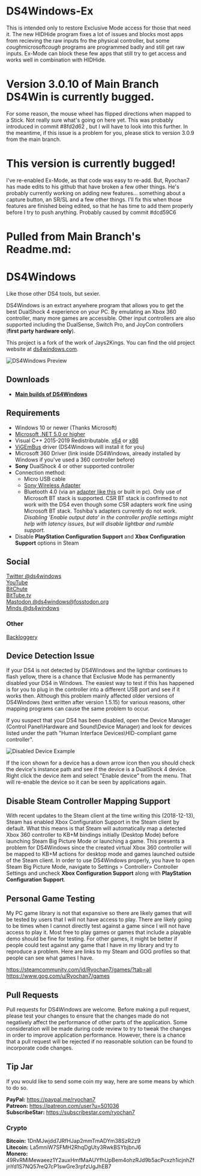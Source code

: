 # DS4Windows-Ex
This is intended only to restore Exclusive Mode access for those that need it. The new HIDHide program fixes a lot of issues and blocks most apps from recieving the raw inputs fro the physical controller, but some *cough*microsoft*cough* programs are programmed badly and still get raw inputs. Ex-Mode can block these few apps that still try to get access and works well in combination with HIDHide.

# Version 3.0.10 of Main Branch DS4Win is currently bugged.
For some reason, the mouse wheel has flipped directions when mapped to a Stick. Not really sure what's going on here yet. This was probably introduced in commit #8fd2d62 , but I will have to look into this further. In the meantime, if this issue is a problem for you, please stick to version 3.0.9 from the main branch.

# This version is currently bugged!
I've re-enabled Ex-Mode, as that code was easy to re-add. But, Ryochan7 has made edits to his github that have broken a few other things. He's probably currently working on adding new features... something about a capture button, an SR/SL and a few other things. I'll fix this when those features are finished being edited, so that he has time to add them properly before I try to push anything.
Probably caused by commit #dcd59C6

# Pulled from Main Branch's Readme.md:
# DS4Windows

Like those other DS4 tools, but sexier.

DS4Windows is an extract anywhere program that allows you to get the best
DualShock 4 experience on your PC. By emulating an Xbox 360 controller, many
more games are accessible. Other input controllers are also supported including the
DualSense, Switch Pro, and JoyCon controllers (**first party hardware only**).

This project is a fork of the work of Jays2Kings. You can find the old project
website at [ds4windows.com](http://ds4windows.com).

![DS4Windows Preview](https://raw.githubusercontent.com/Ryochan7/DS4Windows/jay/ds4winwpf_screen_20200412.png)

## Downloads

- **[Main builds of DS4Windows](https://github.com/Ryochan7/DS4Windows/releases)**

## Requirements

- Windows 10 or newer (Thanks Microsoft)
- [Microsoft .NET 5.0 or higher](https://dotnet.microsoft.com/download/dotnet/5.0/runtime)
- Visual C++ 2015-2019 Redistributable. [x64](https://aka.ms/vs/16/release/vc_redist.x64.exe) or [x86](https://aka.ms/vs/16/release/vc_redist.x86.exe)
- [ViGEmBus](https://vigem.org/) driver (DS4Windows will install it for you)
- Microsoft 360 Driver (link inside DS4Windows, already installed by Windows if
you've used a 360 controller before)
- **Sony** DualShock 4 or other supported controller
- Connection method:
  - Micro USB cable
  - [Sony Wireless Adapter](https://www.amazon.com/gp/product/B01KYVLKG2)
  - Bluetooth 4.0 (via an
[adapter like this](https://www.newegg.com/Product/Product.aspx?Item=N82E16833166126)
or built in pc). Only use of Microsoft BT stack is supported. CSR BT stack is
confirmed to not work with the DS4 even though some CSR adapters work fine
using Microsoft BT stack. Toshiba's adapters currently do not work. 
*Disabling 'Enable output data' in the controller profile settings might help with latency issues, but will disable lightbar and rumble support.*
- Disable **PlayStation Configuration Support** and
**Xbox Configuration Support** options in Steam

## Social

[Twitter @ds4windows](https://twitter.com/ds4windows)  
[YouTube](https://www.youtube.com/channel/UCIoUA_XLlCSZbvZGeg3Byeg)  
[BitChute](https://www.bitchute.com/channel/uE2CbiV96u1k/)  
[BitTube.tv](https://bittube.tv/profile/ds4windows)  
[Mastodon @ds4windows@fosstodon.org](https://fosstodon.org/@ds4windows)  
[Minds @ds4windows](https://www.minds.com/ds4windows/)

### Other

[Backloggery](https://backloggery.com/ryochan7)

## Device Detection Issue

If your DS4 is not detected by DS4Windows and the lightbar continues to
flash yellow, there is a chance that Exclusive Mode has permanently
disabled your DS4 in Windows. The easiest way to test if this has happened is
for you to plug in the controller into a different USB port and see if it
works then. Although this problem mainly affected older versions of
DS4Windows (text written after version 1.5.15) for various reasons,
other mapping programs can cause the same problem to occur.

If you suspect that your DS4 has been disabled, open the Device Manager
(Control Panel\Hardware and Sound\Device Manager) and look for devices listed
under the path "Human Interface Devices\HID-compliant game controller".

![Disabled Device Example](https://i.imgur.com/KI3QX2i.png)

If the icon shown for a device has a down arrow icon then you should
check the device's instance path and see if the device is a DualShock 4 device.
Right click the device item and select "Enable device" from the menu.
That will re-enable the device so it can be seen by applications again.

## Disable Steam Controller Mapping Support

With recent updates to the Steam client at the time writing this (2018-12-13),
Steam has enabled Xbox Configuration Support in the Steam client by default.
What this means is that Steam will automatically map a detected Xbox 360
controller to KB+M bindings initially (Desktop Mode) before launching Steam
Big Picture Mode or launching a game. This presents a problem for DS4Windows
since the created virtual Xbox 360 controller will be mapped to KB+M actions
for desktop mode and games launched outside of the Steam client. In order to
use DS4Windows properly, you have to open Steam Big Picture Mode, navigate to
Settings > Controller> Controller Settings and uncheck **Xbox Configuration
Support** along with **PlayStation Configuration Support**.

## Personal Game Testing

My PC game library is not that expansive so there are likely games
that will be tested by users that I will not have access to
play. There are likely going to be times when I cannot directly test
against a game since I will not have access to play it. Most free to play
games or games that include a playable demo should be fine for testing.
For other games, it might be better if people could test against any game
that I have in my library and try to reproduce a problem. Here are
links to my Steam and GOG profiles so that people can see what games I have.

https://steamcommunity.com/id/Ryochan7/games/?tab=all  
https://www.gog.com/u/Ryochan7/games

## Pull Requests

Pull requests for DS4Windows are welcome. Before making a pull request, please
test your changes to ensure that the changes made do not negatively affect
the performance of other parts of the application. Some consideration will
be made during code review to try to tweak the changes in order to improve
application performance. However, there is a chance that a pull request will be
rejected if no reasonable solution can be found to incorporate code changes.

## Tip Jar

If you would like to send some coin my way, here are some means by
which to do so.

**PayPal:** https://paypal.me/ryochan7  
**Patreon:** https://patreon.com/user?u=501036  
**SubscribeStar:** https://subscribestar.com/ryochan7

### Crypto

**Bitcoin:** 1DnMJwjdd7JRfHJap2mmTmADYm38SzR2z9  
**Litecoin:** La5mniW7SFMH2RhqDgUty3RwkBSYbjbnJ6  
**Monero:** 49RvRMiMewaeez1Y2auxHmfMaAUYfhUpBem4ohzRJd9b5acPcxzh1icjnhZfjnYd1S7NQ57reQ7cP1swGre3rpfzUgJhEB7

